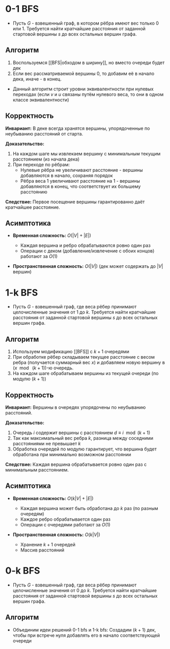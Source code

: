 # 0-1 BFS

- Пусть $G$ - взвешенный граф, в котором рёбра имеют вес только $0$ или $1$. Требуется найти кратчайшие расстояния от заданной стартовой вершины $s$ до всех остальных вершин графа.

## Алгоритм

1) Воспользуемся [[BFS|обходом в ширину]], но вместо очереди будет дек
2) Если вес рассматриваемой вершины 0, то добавим её в начало дека, иначе - в конец.

- Данный алгоритм строит уровни эквивалентности при нулевых переходах (если $v$ и $u$ связаны путём нулевого веса, то они в одном классе эквивалентности)

## Корректность

**Инвариант:** В деке всегда хранятся вершины, упорядоченные по неубыванию расстояний от старта.

**Доказательство:**
1. На каждом шаге мы извлекаем вершину с минимальным текущим расстоянием (из начала дека)
2. При переходе по рёбрам:
   - Нулевые рёбра не увеличивают расстояние - вершины добавляются в начало, сохраняя порядок
   - Рёбра веса 1 увеличивают расстояние на 1 - вершины добавляются в конец, что соответствует их большему расстоянию

**Следствие:** Первое посещение вершины гарантированно даёт кратчайшее расстояние.

## Асимптотика

- **Временная сложность:** $O(|V| + |E|)$
  - Каждая вершина и ребро обрабатываются ровно один раз
  - Операции с деком (добавление/извлечение с обоих концов) работают за $O(1)$
  
- **Пространственная сложность:** $O(|V|)$ (дек может содержать до $|V|$ вершин)

# 1-k BFS

- Пусть $G$ - взвешенный граф, где веса рёбер принимают целочисленные значения от $1$ до $k$. Требуется найти кратчайшие расстояния от заданной стартовой вершины $s$ до всех остальных вершин графа.

## Алгоритм

1. Используем модификацию [[BFS]] с $k+1$ очередями 
2. При обработке рёбер складываем текущее расстояние с весом ребра (получается суммарный вес $x$) и добавляем новую вершину в ($x \mod\ (k+1)$)-ю очередь.
3. На каждом шаге обрабатываем вершины из текущей очереди (по модулю $(k+1)$)

## Корректность

**Инвариант:** Вершины в очередях упорядочены по неубыванию расстояний.

**Доказательство:**
1. Очередь $i$ содержит вершины с расстоянием $d \equiv i \mod (k+1)$
2. Так как максимальный вес ребра $k$, разница между соседними расстояниями не превышает $k$
3. Обработка очередей по модулю гарантирует, что вершина будет обработана при минимально возможном расстоянии

**Следствие:** Каждая вершина обрабатывается ровно один раз с минимальным расстоянием.

## Асимптотика
- **Временная сложность:** $O(k|V| + |E|)$
  - Каждая вершина может быть обработана до $k$ раз (по разным очередям)
  - Каждое ребро обрабатывается один раз
  - Операции с очередями работают за $O(1)$

- **Пространственная сложность:** $O(k|V|)$
  - Хранение $k+1$ очередей
  - Массив расстояний

# 0-k BFS

- Пусть $G$ - взвешенный граф, где веса рёбер принимают целочисленные значения от $0$ до $k$. Требуется найти кратчайшие расстояния от заданной стартовой вершины $s$ до всех остальных вершин графа.

## Алгоритм

- Объединим идеи решений 0-1 bfs и 1-k bfs:
	Создадим $(k+1)$ дек, чтобы при встрече нуля добавлять его в начало соответствующей очереди
